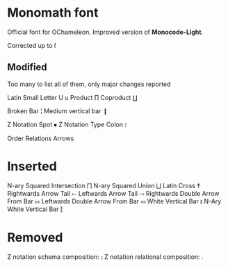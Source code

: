 # Monomath font
Official font for OChameleon.
Improved version of **Monocode-Light**.

Corrected up to ſ

## Modified
Too many to list all of them, only major changes reported

Latin Small Letter U                    u
Product                                 ∏
Coproduct                               ∐

Broken Bar                              ¦
Medium vertical bar                     ❙

Z Notation Spot                         ⦁
Z Notation Type Colon                   ⦂

Order Relations
Arrows

# Inserted
N-ary Squared Intersection              ⨅
N-ary Squared Union                     ⨆
Latin Cross                             ✝
Rightwards Arrow Tail                   ⤚
Leftwards Arrow Tail                    ⤙
Rightwards Double Arrow From Bar        ⤇
Leftwards Double Arrow From Bar         ⤆
White Vertical Bar                      ⫾
N-Ary White Vertical Bar                ⫿

# Removed
Z notation schema composition:          ⨟
Z notation relational composition:      ⨾